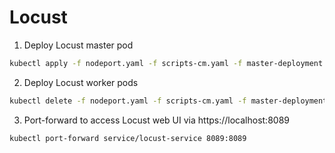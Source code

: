 # Locust

1. Deploy Locust master pod

```bash
kubectl apply -f nodeport.yaml -f scripts-cm.yaml -f master-deployment.yaml -f service.yaml -f slave-deployment.yaml
```

2. Deploy Locust worker pods

```bash
kubectl delete -f nodeport.yaml -f scripts-cm.yaml -f master-deployment.yaml -f service.yaml -f slave-deployment.yaml
```

3. Port-forward to access Locust web UI via https://localhost:8089

```bash
kubectl port-forward service/locust-service 8089:8089
```
